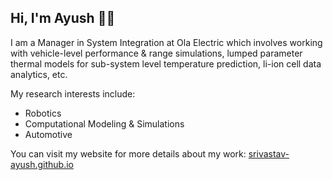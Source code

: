 ## Hi, I'm Ayush 👋🏽
I am a Manager in System Integration at Ola Electric which involves working with vehicle-level performance & range simulations, lumped parameter thermal models for sub-system level temperature prediction, li-ion cell data analytics, etc.

My research interests include:
- Robotics
- Computational Modeling & Simulations
- Automotive

You can visit my website for more details about my work: <a href="https://srivastav-ayush.github.io/">srivastav-ayush.github.io</a> <br>
